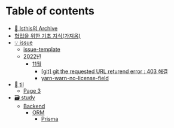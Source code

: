 # Table of contents

- [👻 Isthis의 Archive](README.md)
- [협업을 위한 기초 지식(가져옴)](<협업을 위한 기초 지식(가져옴).md>)
- [💡 issue](issue/README.md)
  - [issue-template](issue/issue-template.md)
  - [2022년](issue/page-2.md)
    - [11월](issue/2022/11/README.md)
      - [\[git\] git the requested URL returend error : 403 해결](issue/2022년/11월/git-git-the-requested-url-returend-error-403.md)
      - [yarn-warn-no-license-field](issue/2022년/11월/yarn-warn-no-license-field.md)
- [📖 til](til/README.md)
  - [Page 3](til/page-3.md)
- [🗃 study](study/README.md)
  - [Backend](<README (1).md>)
    - [ORM](study/backend/orm/README.md)
      - [Prisma](study/backend/orm/prisma.md)
